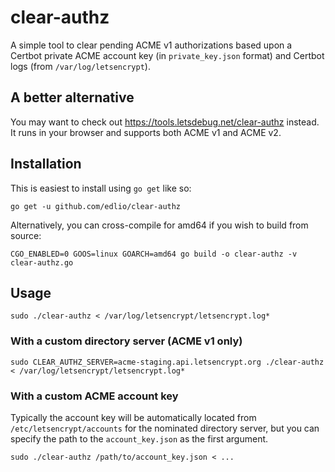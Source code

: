 # clear-authz

A simple tool to clear pending ACME v1 authorizations based upon a Certbot private ACME account key (in `private_key.json` format) and Certbot logs (from `/var/log/letsencrypt`).

## A better alternative

You may want to check out https://tools.letsdebug.net/clear-authz instead. It runs in your browser and supports both ACME v1 and ACME v2.

## Installation

This is easiest to install using `go get` like so:

    go get -u github.com/edlio/clear-authz

Alternatively, you can cross-compile for amd64 if you wish to build from source:

    CGO_ENABLED=0 GOOS=linux GOARCH=amd64 go build -o clear-authz -v clear-authz.go

## Usage

    sudo ./clear-authz < /var/log/letsencrypt/letsencrypt.log*

### With a custom directory server (ACME v1 only)

    sudo CLEAR_AUTHZ_SERVER=acme-staging.api.letsencrypt.org ./clear-authz < /var/log/letsencrypt/letsencrypt.log*

### With a custom ACME account key
Typically the account key will be automatically located from `/etc/letsencrypt/accounts` for the nominated directory server, but you can specify the path to the `account_key.json` as the first argument.

    sudo ./clear-authz /path/to/account_key.json < ...
